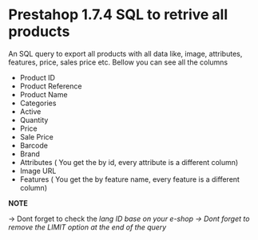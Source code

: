 # Prestahop 1.7.4 SQL to retrive all products
An SQL query to export all products with all data like, image, attributes, features, price, sales price etc. Bellow you can see all the columns

- Product ID
- Product Reference
- Product Name
- Categories
- Active
- Quantity
- Price
- Sale Price
- Barcode
- Brand
- Attributes ( You get the by id, every attribute is a different column)
- Image URL
- Features  ( You get the by feature name, every feature is a different column)

<strong>NOTE</strong>

-> Dont forget to check the <em>lang ID<em> base on your e-shop
-> Dont forget to remove the <em>LIMIT</em> option at the end of the query
